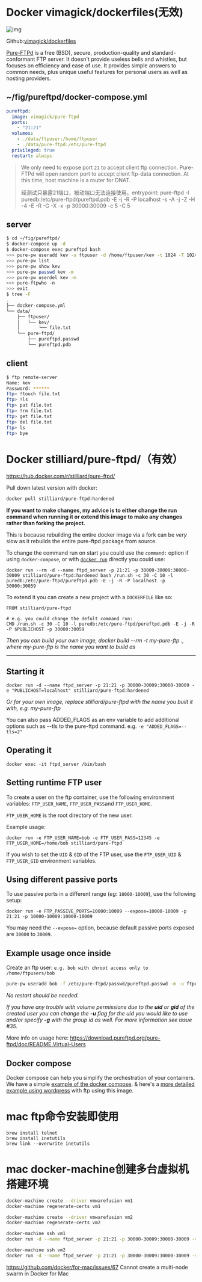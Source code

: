 # Docker vimagick/dockerfiles(无效)

![img](https://www.pureftpd.org/images/pure-ftpd.png)

Github:[vimagick/dockerfiles](https://www.github.com/vimagick/dockerfiles)

[Pure-FTPd](https://www.pureftpd.org/project/pure-ftpd) is a free (BSD), secure, production-quality and standard-conformant FTP server. It doesn't provide useless bells and whistles, but focuses on efficiency and ease of use. It provides simple answers to common needs, plus unique useful features for personal users as well as hosting providers.

## ~/fig/pureftpd/docker-compose.yml

```yaml
pureftpd:
  image: vimagick/pure-ftpd
  ports:
    - "21:21"
  volumes:
    - ./data/ftpuser:/home/ftpuser
    - ./data/pure-ftpd:/etc/pure-ftpd
  privileged: true
  restart: always
```

> We only need to expose port `21` to accept client ftp connection. Pure-FTPd will open random port to accept client ftp-data connection. At this time, host machine is a router for DNAT.
>
> 经测试只暴露21端口，被动端口无法连接使用。entrypoint: pure-ftpd -l puredb:/etc/pure-ftpd/pureftpd.pdb -E -j -R -P localhost -s -A -j -Z -H -4 -E -R -G -X -x   -p 30000:30009 -c 5 -C 5

## server

```bash
$ cd ~/fig/pureftpd/
$ docker-compose up -d
$ docker-compose exec pureftpd bash
>>> pure-pw useradd kev -u ftpuser -d /home/ftpuser/kev -t 1024 -T 1024 -y 1 -m
>>> pure-pw list
>>> pure-pw show kev
>>> pure-pw passwd kev -m
>>> pure-pw userdel kev -m
>>> pure-ftpwho -n
>>> exit
$ tree -F
.
├── docker-compose.yml
└── data/
    ├── ftpuser/
    │   └── kev/
    │       └── file.txt
    └── pure-ftpd/
        ├── pureftpd.passwd
        └── pureftpd.pdb
```

## client

```bash
$ ftp remote-server
Name: kev
Password: ******
ftp> !touch file.txt
ftp> !ls
ftp> put file.txt
ftp> !rm file.txt
ftp> get file.txt
ftp> del file.txt
ftp> ls
ftp> bye
```



# Docker stilliard/pure-ftpd/（有效）

https://hub.docker.com/r/stilliard/pure-ftpd/

Pull down latest version with docker:

```bash
docker pull stilliard/pure-ftpd:hardened
```

**If you want to make changes, my advice is to either change the run command when running it or extend this image to make any changes rather than forking the project.**

This is because rebuilding the entire docker image via a fork can be *very* slow as it rebuilds the entire pure-ftpd package from source.

To change the command run on start you could use the `command:` option if using `docker-compose`, or with [`docker run`](https://docs.docker.com/engine/reference/run/) directly you could use:

```
docker run --rm -d --name ftpd_server -p 21:21 -p 30000-30009:30000-30009 stilliard/pure-ftpd:hardened bash /run.sh -c 30 -C 10 -l puredb:/etc/pure-ftpd/pureftpd.pdb -E -j -R -P localhost -p 30000:30059
```

To extend it you can create a new project with a `DOCKERFILE` like so:

```
FROM stilliard/pure-ftpd

# e.g. you could change the defult command run:
CMD /run.sh -c 30 -C 10 -l puredb:/etc/pure-ftpd/pureftpd.pdb -E -j -R -P $PUBLICHOST -p 30000:30059
```

*Then you can build your own image, docker build --rm -t my-pure-ftp ., where my-pure-ftp is the name you want to build as*

------

## Starting it

```
docker run -d --name ftpd_server -p 21:21 -p 30000-30009:30000-30009 -e "PUBLICHOST=localhost" stilliard/pure-ftpd:hardened
```

*Or for your own image, replace stilliard/pure-ftpd with the name you built it with, e.g. my-pure-ftp*

You can also pass ADDED_FLAGS as an env variable to add additional options such as --tls to the pure-ftpd command.
e.g. `-e "ADDED_FLAGS=--tls=2"`

## Operating it

```
docker exec -it ftpd_server /bin/bash
```

## Setting runtime FTP user

To create a user on the ftp container, use the following environment variables: `FTP_USER_NAME`, `FTP_USER_PASS`and `FTP_USER_HOME`.

`FTP_USER_HOME` is the root directory of the new user.

Example usage:

```
docker run -e FTP_USER_NAME=bob -e FTP_USER_PASS=12345 -e FTP_USER_HOME=/home/bob stilliard/pure-ftpd
```

If you wish to set the `UID` & `GID` of the FTP user, use the `FTP_USER_UID` & `FTP_USER_GID` environment variables.

## Using different passive ports

To use passive ports in a different range (*eg*: `10000-10009`), use the following setup:

```
docker run -e FTP_PASSIVE_PORTS=10000:10009 --expose=10000-10009 -p 21:21 -p 10000-10009:10000-10009
```

You may need the `--expose=` option, because default passive ports exposed are `30000` to `30009`.

## Example usage once inside

Create an ftp user: `e.g. bob with chroot access only to /home/ftpusers/bob`

```bash
pure-pw useradd bob -f /etc/pure-ftpd/passwd/pureftpd.passwd -m -u ftpuser -d /home/ftpusers/bob
```

*No restart should be needed.*

*If you have any trouble with volume permissions due to the **uid** or **gid** of the created user you can change the **-u** flag for the uid you would like to use and/or specify **-g** with the group id as well. For more information see issue #35.*

More info on usage here: <https://download.pureftpd.org/pure-ftpd/doc/README.Virtual-Users>

## Docker compose

Docker compose can help you simplify the orchestration of your containers.
We have a simple [example of the docker compose](https://github.com/stilliard/docker-pure-ftpd/blob/master/docker-compose.yml).
& here's a [more detailed example using wordpress](https://github.com/stilliard/docker-pure-ftpd/wiki/Docker-stack-with-Wordpress-&-FTP) with ftp using this image.





# mac ftp命令安装即使用

```
brew install telnet 
brew install inetutils 
brew link --overwrite inetutils
```



# mac docker-machine创建多台虚拟机搭建环境

```sh
docker-machine create --driver vmwarefusion vm1
docker-machine regenerate-certs vm1

docker-machine create --driver vmwarefusion vm2
docker-machine regenerate-certs vm2

docker-machine ssh vm1
docker run -d --name ftpd_server -p 21:21 -p 30000-30009:30000-30009 -v /home/docker/cp05:/home/root -e FTP_USER_NAME=root -e FTP_USER_PASS=passw0rd -e FTP_USER_HOME=/home/root -e PUBLICHOST=172.16.247.132 stilliard/pure-ftpd:hardened

docker-machine ssh vm2
docker run -d --name ftpd_server -p 21:21 -p 30000-30009:30000-30009 -v /home/docker/cp05:/home/root -e FTP_USER_NAME=root -e FTP_USER_PASS=p@ssword -e FTP_USER_HOME=/home/root -e PUBLICHOST=172.16.247.134 stilliard/pure-ftpd:hardened
```

https://github.com/docker/for-mac/issues/67  Cannot create a multi-node swarm in Docker for Mac

